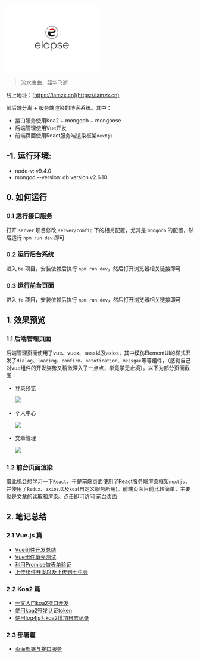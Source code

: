 <img src="./logo.svg" height="180">

> 流水衷曲，韶华飞逝

线上地址：[https://iamzx.cn](https://iamzx.cn)

前后端分离 + 服务端渲染的博客系统。其中：

  - 接口服务使用Koa2 + mongodb + mongoose
  - 后端管理使用Vue开发
  - 前端页面使用React服务端渲染框架`nextjs`


## -1. 运行环境:

  - node-v: v9.4.0
  - mongod --version: db version v2.6.10

## 0. 如何运行
### 0.1 运行接口服务
打开 `server` 项目修改 `server/config` 下的相关配置，尤其是 `mongodb` 的配置，然后运行 `npm run dev` 即可

### 0.2 运行后台系统
进入 `be` 项目，安装依赖后执行 `npm run dev`，然后打开浏览器相关链接即可

### 0.3 运行前台页面
进入 `fe` 项目，安装依赖后执行 `npm run dev`，然后打开浏览器相关链接即可

## 1. 效果预览
### 1.1 后端管理页面
后端管理页面使用了vue、vuex、sass以及axios，其中模仿ElementUI的样式开发了`dialog`、`loading`、`confirm`、`notofication`、`messgae`等等组件，（感觉自己对vue组件的开发姿势又稍微深入了一点点，毕竟学无止境）。以下为部分页面截图：

  <ul>
    <li>
      <p>登录预览</p>
      <img src="http://ownsprds9.bkt.clouddn.com/be-login.JPG" />
    </li>
    <li>
      <p>个人中心</p>
      <img src="http://ownsprds9.bkt.clouddn.com/be-ownspace.JPG" />
    </li>
    <li>
      <p>文章管理</p>
      <img src="http://ownsprds9.bkt.clouddn.com/be-articlelist.JPG" />
    </li>
  </ul>

  
### 1.2 前台页面渲染
借此机会想学习一下`React`，于是前端页面使用了React服务端渲染框架`nextjs`，并使用了`Redux`、`axios`以及`koa`(自定义服务所用)。前端页面目前比较简单，主要就是文章的读取和渲染。点击即可访问 <a href="https://iamzx.cn" target="_blank">前台页面</a>

## 2. 笔记总结
### 2.1 Vue.js 篇

- [Vue组件开发总结](./docs/Vue组件开发姿势总结.md)
- [Vue组件单元测试](https://github.com/mvpzx/vue-unit-test)
- [利用Promise做表单验证](./docs/表单验证.md)
- [上传组件开发以及上传到七牛云](./docs/上传组件.md)

### 2.2 Koa2 篇

- [一文入门koa2接口开发](./docs/koa2接口开发.md)
- [使用koa2签发认证token](./docs/jwt签发与认证.md)
- [使用log4js为koa2增加日志记录](./docs/日志中间件.md)

### 2.3 部署篇

- [页面部署与接口服务](./docs/页面部署与接口服务.md)


